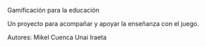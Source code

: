 Gamificación para la educación

Un proyecto para acompañar y apoyar la enseñanza con el juego.

Autores:
Mikel Cuenca
Unai Iraeta
